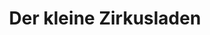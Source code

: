 ---
title: "Der kleine Zirkusladen"
url: /berlin/der-kleine-zirkusladen-schillerstrasse/
shop: Spielzeug
---